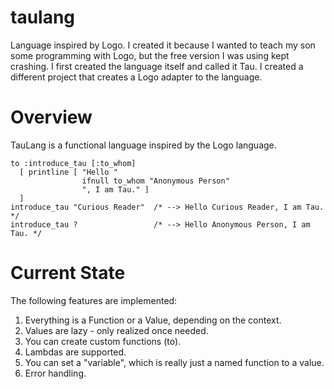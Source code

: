 # taulang
Language inspired by Logo.
I created it because I wanted to teach my son some programming with Logo, but the free version I was using kept crashing. I first created the language itself and called it Tau. I created a different project that creates a Logo adapter to the language.

# Overview
TauLang is a functional language inspired by the Logo language.

```
to :introduce_tau [:to_whom]
  [ printline [ "Hello " 
                ifnull to_whom "Anonymous Person" 
                ", I am Tau." ]
  ]
introduce_tau "Curious Reader"  /* --> Hello Curious Reader, I am Tau.   */
introduce_tau ?                 /* --> Hello Anonymous Person, I am Tau. */
```

# Current State
The following features are implemented:
1) Everything is a Function or a Value, depending on the context.
2) Values are lazy - only realized once needed.
3) You can create custom functions (to).
4) Lambdas are supported.
5) You can set a "variable", which is really just a named function to a value.
6) Error handling.
